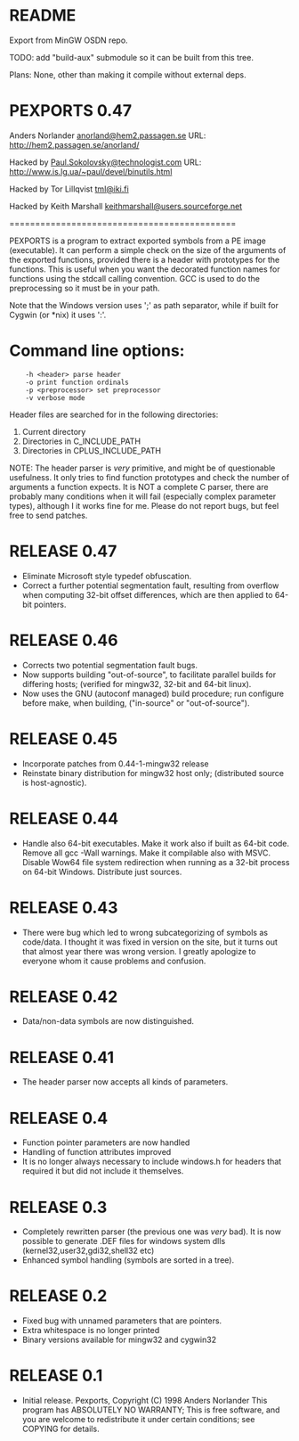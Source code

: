 README
======

Export from MinGW OSDN repo. 

TODO: add "build-aux" submodule so it can be built from this tree.

Plans: None, other than making it compile without external deps.


PEXPORTS 0.47
============================================

Anders Norlander <anorland@hem2.passagen.se>
URL: http://hem2.passagen.se/anorland/

Hacked by Paul.Sokolovsky@technologist.com
URL: http://www.is.lg.ua/~paul/devel/binutils.html

Hacked by Tor Lillqvist <tml@iki.fi>

Hacked by Keith Marshall <keithmarshall@users.sourceforge.net>

============================================

PEXPORTS is a program to extract exported symbols from a PE image
(executable). It can perform a simple check on the size of the
arguments of the exported functions, provided there is a header with
prototypes for the functions. This is useful when you want the
decorated function names for functions using the stdcall calling
convention. GCC is used to do the preprocessing so it must be in your
path.

Note that the Windows version uses ';' as path separator,
while if built for Cygwin (or *nix) it uses ':'.

Command line options:
=====================
        -h <header> parse header
        -o print function ordinals
        -p <preprocessor> set preprocessor
        -v verbose mode

Header files are searched for in the following directories:
1. Current directory
2. Directories in C_INCLUDE_PATH
3. Directories in CPLUS_INCLUDE_PATH

NOTE: The header parser is *very* primitive, and might be of
questionable usefulness. It only tries to find function prototypes and
check the number of arguments a function expects. It is NOT a complete
C parser, there are probably many conditions when it will fail
(especially complex parameter types), although I it works fine for me.
Please do not report bugs, but feel free to send patches.

RELEASE 0.47
=================
* Eliminate Microsoft style typedef obfuscation.
* Correct a further potential segmentation fault, resulting from
  overflow when computing 32-bit offset differences, which are then
  applied to 64-bit pointers.

RELEASE 0.46
=================
* Corrects two potential segmentation fault bugs.
* Now supports building "out-of-source", to facilitate parallel builds
  for differing hosts; (verified for mingw32, 32-bit and 64-bit linux).
* Now uses the GNU (autoconf managed) build procedure; run configure
  before make, when building, ("in-source" or "out-of-source").

RELEASE 0.45
=================
* Incorporate patches from 0.44-1-mingw32 release
* Reinstate binary distribution for mingw32 host only;
  (distributed source is host-agnostic).

RELEASE 0.44
=================
* Handle also 64-bit executables. Make it work also if built as 64-bit
  code. Remove all gcc -Wall warnings. Make it compilable also with
  MSVC. Disable Wow64 file system redirection when running as a 32-bit
  process on 64-bit Windows. Distribute just sources.

RELEASE 0.43
=================
* There were bug which led to wrong subcategorizing of symbols as
  code/data. I thought it was fixed in version on the site, but it turns
  out that almost year there was wrong version. I greatly apologize to
  everyone whom it cause problems and confusion.

RELEASE 0.42
=================
* Data/non-data symbols are now distinguished.

RELEASE 0.41
=================
* The header parser now accepts all kinds of parameters.

RELEASE 0.4
=================
* Function pointer parameters are now handled
* Handling of function attributes improved
* It is no longer always necessary to include windows.h for headers
  that required it but did not include it themselves.

RELEASE 0.3
=================
* Completely rewritten parser (the previous one was *very* bad).
  It is now possible to generate .DEF files for windows system
  dlls (kernel32,user32,gdi32,shell32 etc)
* Enhanced symbol handling (symbols are sorted in a tree).

RELEASE 0.2
=================
* Fixed bug with unnamed parameters that are pointers.
* Extra whitespace is no longer printed
* Binary versions available for mingw32 and cygwin32

RELEASE 0.1
=================
* Initial release.
Pexports, Copyright (C) 1998 Anders Norlander
This program has ABSOLUTELY NO WARRANTY; This is free software, and you are
welcome to redistribute it under certain conditions; see COPYING
for details.
